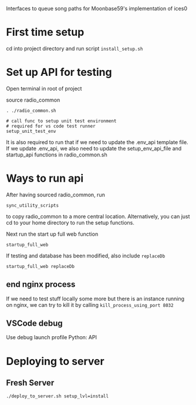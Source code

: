 Interfaces to queue song paths for Moonbase59's implementation of ices0

# First time setup

cd into project directory and run script `install_setup.sh`

# Set up API for testing

Open terminal in root of project

source radio_common
```
. ./radio_common.sh
```

```
# call func to setup unit test environment
# required for vs code test runner
setup_unit_test_env
```

It is also required to run that if we need to update the .env_api template file.
If we update .env_api, we also need to update the setup_env_api_file and
startup_api functions in radio_common.sh

# Ways to run api

After having sourced radio_common, run
```
sync_utility_scripts
```
to copy radio_common to a more central location. Alternatively, you can just cd
to your home directory to run the setup functions.

Next run the start up full web function
```
startup_full_web
```

If testing and database has been modified, also include `replaceDb`
```
startup_full_web replaceDb
```

## end nginx process
If we need to test stuff locally some more but there is an instance running on
nginx, we can try to kill it by calling `kill_process_using_port 8032`

## VSCode debug
Use debug launch profile Python: API

# Deploying to server

## Fresh Server
```
./deploy_to_server.sh setup_lvl=install
```